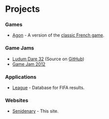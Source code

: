 # Projects

### Games
* [Agon](https://github.com/senidenary/agon) - A version of the [classic French game](https://en.wikipedia.org/wiki/Agon_(game)).

### Game Jams
* [Ludum Dare 32](https://invertedsaint.itch.io/decay) (Source on [GitHub](https://github.com/senidenary/decay))
* [Game Jam 2012](http://archive.globalgamejam.org/2012/nomoboros)

### Applications
* [League](http://github.com/senidenary/league) - Database for FIFA results.

### Websites
* [Senidenary](https://github.com/senidenary/senidenary.github.io) - This site.

